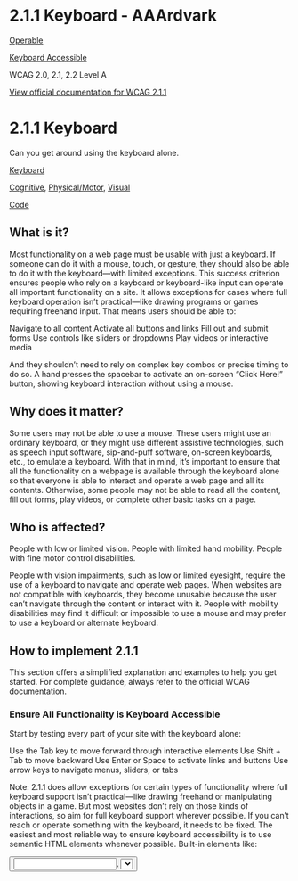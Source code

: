 # 2.1.1 Keyboard - AAArdvark

[Operable](https://aaardvarkaccessibility.com/wcag-principle/operable/)

[Keyboard Accessible](https://aaardvarkaccessibility.com/wcag-guideline/keyboard-accessible/)

WCAG 2.0, 2.1, 2.2
Level A

[View official documentation for WCAG 2.1.1](https://www.w3.org/WAI/WCAG22/Understanding/keyboard.html)

# 2.1.1 Keyboard

Can you get around using the keyboard alone.

[Keyboard](https://aaardvarkaccessibility.com/wcag-theme/keyboard/) 

 

[Cognitive](https://aaardvarkaccessibility.com/wcag-disability/cognitive/), [Physical/Motor](https://aaardvarkaccessibility.com/wcag-disability/physical-motor/), [Visual](https://aaardvarkaccessibility.com/wcag-disability/visual/) 

 

[Code](https://aaardvarkaccessibility.com/wcag-responsibility/code/) 

## What is it?

Most functionality on a web page must be usable with just a keyboard. If someone can do it with a mouse, touch, or gesture, they should also be able to do it with the keyboard—with limited exceptions.
This success criterion ensures people who rely on a keyboard or keyboard-like input can operate all important functionality on a site. It allows exceptions for cases where full keyboard operation isn’t practical—like drawing programs or games requiring freehand input.
That means users should be able to:

Navigate to all content
Activate all buttons and links
Fill out and submit forms
Use controls like sliders or dropdowns
Play videos or interactive media

And they shouldn’t need to rely on complex key combos or precise timing to do so.
A hand presses the spacebar to activate an on-screen “Click Here!” button, showing keyboard interaction without using a mouse.

## Why does it matter?

Some users may not be able to use a mouse. These users might use an ordinary keyboard, or they might use different assistive technologies, such as speech input software, sip-and-puff software, on-screen keyboards, etc., to emulate a keyboard.
With that in mind, it’s important to ensure that all the functionality on a webpage is available through the keyboard alone so that everyone is able to interact and operate a web page and all its contents. Otherwise, some people may not be able to read all the content, fill out forms, play videos, or complete other basic tasks on a page.

## Who is affected?

People with low or limited vision. People with limited hand mobility. People with fine motor control disabilities.

People with vision impairments, such as low or limited eyesight, require the use of a keyboard to navigate and operate web pages. When websites are not compatible with keyboards, they become unusable because the user can’t navigate through the content or interact with it.
People with mobility disabilities may find it difficult or impossible to use a mouse and may prefer to use a keyboard or alternate keyboard.

## How to implement 2.1.1

This section offers a simplified explanation and examples to help you get started. For complete guidance, always refer to the official WCAG documentation.

### Ensure All Functionality is Keyboard Accessible

Start by testing every part of your site with the keyboard alone:

Use the Tab key to move forward through interactive elements
Use Shift + Tab to move backward
Use Enter or Space to activate links and buttons
Use arrow keys to navigate menus, sliders, or tabs

Note: 2.1.1 does allow exceptions for certain types of functionality where full keyboard support isn’t practical—like drawing freehand or manipulating objects in a game. But most websites don’t rely on those kinds of interactions, so aim for full keyboard support wherever possible.
If you can’t reach or operate something with the keyboard, it needs to be fixed.
The easiest and most reliable way to ensure keyboard accessibility is to use semantic HTML elements whenever possible. Built-in elements like:

<a href="...">
<button>
<input>, <select>, <textarea>

…are all keyboard-friendly by default. They support focus, interaction, and screen reader support automatically—no extra coding required.
Illustration of web content where arrows point to headings, links, and buttons to demonstrate the tabbing order of elements as hand presses the tab key on a keyboard
### Use Scripting and ARIA for Custom Components

If you are building a custom interactive component and there is no possible option to use semantic HTML elements to do so, you’ll need to manually add keyboard support. In these cases, tabindex="0" allows elements that aren't normally focusable—like <div> or <span>—to receive keyboard focus.
<div tabindex="0">Custom widget that accepts keyboard focus</div>

But this should be a fallback, not your first choice.
If you create custom components, you’ll need to:

Manage keyboard focus with JavaScript
Support key events (like arrow keys, Enter, or Space)
Use ARIA roles and properties to describe behavior to assistive tech

Whenever possible, start with native HTML controls—they're far easier to make accessible and work more dependably for more users.

## Conclusion

Most functionality must work with the keyboard.
That’s the bottom line for 2.1.1—users shouldn’t be forced to use a mouse. If any part of your site can’t be used with a keyboard, you’ll need to provide a keyboard-accessible alternative unless the interaction is truly an exception, like drawing or freeform input.
Supporting full keyboard access doesn’t just help screen reader users. It benefits anyone who uses alternative input methods, has limited mobility, or just prefers the keyboard. It’s a key part of making the web usable for everyone. It’s one of the foundational pieces of accessibility—and a great place to start.

## Related Success Criteria

